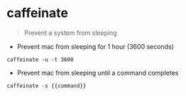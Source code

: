 # caffeinate

> Prevent a system from sleeping

- Prevent mac from sleeping for 1 hour (3600 seconds)

`caffeinate -u -t 3600`

- Prevent mac from sleeping until a command completes

`caffeinate -s {{command}}`
